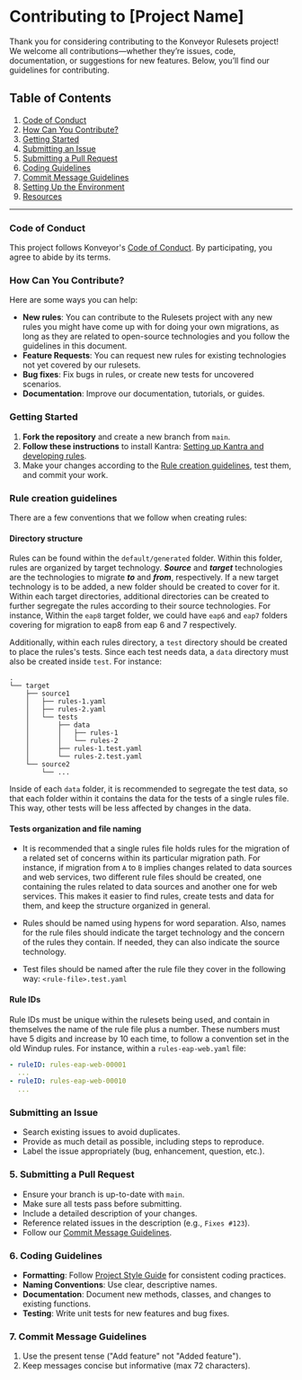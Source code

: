 # Contributing to [Project Name]

Thank you for considering contributing to the Konveyor Rulesets project! We welcome all contributions—whether they’re issues, code, documentation, or suggestions for new features. Below, you’ll find our guidelines for contributing.

## Table of Contents
1. [Code of Conduct](#code-of-conduct)
2. [How Can You Contribute?](#how-can-you-contribute)
3. [Getting Started](#getting-started)
4. [Submitting an Issue](#submitting-an-issue)
5. [Submitting a Pull Request](#submitting-a-pull-request)
6. [Coding Guidelines](#coding-guidelines)
7. [Commit Message Guidelines](#commit-message-guidelines)
8. [Setting Up the Environment](#setting-up-the-environment)
9. [Resources](#resources)

---

### Code of Conduct
This project follows Konveyor's [Code of Conduct](https://github.com/konveyor/community/blob/e55cfd83fc34bc2392306301da884fb4b702f480/CODE_OF_CONDUCT.md). By participating, you agree to abide by its terms.

### How Can You Contribute?
Here are some ways you can help:
- **New rules**: You can contribute to the Rulesets project with any new rules you might have come up with for doing
your own migrations, as long as they are related to open-source technologies and you follow the guidelines in this
document.
- **Feature Requests**: You can request new rules for existing technologies not yet covered by our rulesets.
- **Bug fixes**: Fix bugs in rules, or create new tests for uncovered scenarios.
- **Documentation**: Improve our documentation, tutorials, or guides.

### Getting Started
1. **Fork the repository** and create a new branch from `main`.
2. **Follow these instructions** to install Kantra: [Setting up Kantra and developing rules](https://github.com/konveyor/kantra/blob/main/docs/rules-quickstart.md#how-to-install-kantra).
3. Make your changes according to the [Rule creation guidelines](#4-rule-creation-guidelines), test them, and commit your work.

### Rule creation guidelines
There are a few conventions that we follow when creating rules:

#### Directory structure
Rules can be found within the `default/generated` folder. Within this folder, rules are organized by target technology.
**_Source_** and **_target_** technologies are the technologies to migrate **_to_** and **_from_**, respectively.
If a new target technology is to be added, a new folder should be created to cover for it. Within each target directories,
additional directories can be created to further segregate the rules according to their source technologies. For instance,
Within the `eap8` target folder, we could have `eap6` and `eap7` folders covering for migration to eap8 from eap 6 and 7
respectively.

Additionally, within each rules directory, a `test` directory should be created to place the rules's tests. Since each
test needs data, a `data` directory must also be created inside `test`. For instance:

```shell
.
└── target
    ├── source1
    │   ├── rules-1.yaml
    │   ├── rules-2.yaml
    │   └── tests
    │       ├── data
    │       │   ├── rules-1
    │       │   └── rules-2
    │       ├── rules-1.test.yaml
    │       └── rules-2.test.yaml
    └── source2
        └── ...
```
Inside of each `data` folder, it is recommended to segregate the test data, so that each folder within it contains the
data for the tests of a single rules file. This way, other tests will be less affected by changes in the data.

#### Tests organization and file naming
- It is recommended that a single rules file holds rules for the migration of a related set of concerns within its particular
migration path. For instance, if migration from `A` to `B` implies changes related to data sources and web services,
two different rule files should be created, one containing the rules related to data sources and another one for web services. 
This makes it easier to find rules, create tests and data for them, and keep the structure organized in general.

- Rules should be named using hypens for word separation. Also, names for the rule files should indicate the target
technology and the concern of the rules they contain. If needed, they can also indicate the source technology.

- Test files should be named after the rule file they cover in the following way: `<rule-file>.test.yaml`

#### Rule IDs
Rule IDs must be unique within the rulesets being used, and contain in themselves the name of the rule file plus a
number. These numbers must have 5 digits and increase by 10 each time, to follow a convention set in the old Windup rules.
For instance, within a `rules-eap-web.yaml` file:
```yaml
- ruleID: rules-eap-web-00001
  ...
- ruleID: rules-eap-web-00010
  ...
```


### Submitting an Issue
- Search existing issues to avoid duplicates.
- Provide as much detail as possible, including steps to reproduce.
- Label the issue appropriately (bug, enhancement, question, etc.).

### 5. Submitting a Pull Request
- Ensure your branch is up-to-date with `main`.
- Make sure all tests pass before submitting.
- Include a detailed description of your changes.
- Reference related issues in the description (e.g., `Fixes #123`).
- Follow our [Commit Message Guidelines](#commit-message-guidelines).

### 6. Coding Guidelines
- **Formatting**: Follow [Project Style Guide](./STYLE_GUIDE.md) for consistent coding practices.
- **Naming Conventions**: Use clear, descriptive names.
- **Documentation**: Document new methods, classes, and changes to existing functions.
- **Testing**: Write unit tests for new features and bug fixes.

### 7. Commit Message Guidelines
1. Use the present tense ("Add feature" not "Added feature").
2. Keep messages concise but informative (max 72 characters).
